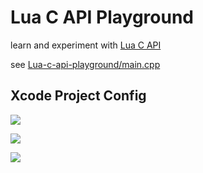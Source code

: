 # Lua C API Playground

learn and experiment with [Lua C API](https://www.lua.org/manual/5.3/#api)

see [Lua-c-api-playground/main.cpp](Lua-c-api-playground/main.cpp)

## Xcode Project Config

![](https://www.evernote.com/l/AAFJER84WslG6L2PE5NmRurmTYUFH3LWyEkB/image.png)

![](https://www.evernote.com/l/AAFsRcTOjdtLgJy3ALariLx7RGl_TKAfYzAB/image.png)

![](https://www.evernote.com/l/AAHVh3E76RlO1JPdiaVZXEAtsiNhGrU20PEB/image.png)